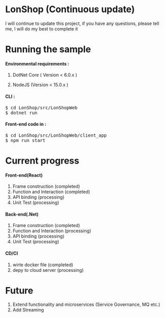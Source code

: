 # LonShop (Continuous update)
I will continue to update this project, if you have any questions, please tell me, I will do my best to complete it

# Running the sample

####  Environmental requirements :

1. DotNet Core ( Version < 6.0.x )

2. NodeJS (Version < 15.0.x )

#### CLI :
<pre>
$ cd LonShop/src/LonShopWeb
$ dotnet run
</pre>

#### Front-end code in :
<pre>
$ cd LonShop/src/LonShopWeb/client_app
$ npm run start
</pre>



# Current progress

#### Front-end(React)

1. Frame construction  (completed)
2. Function and Interaction (completed)
3. API binding (processing)
4. Unit Test (processing)

#### Back-end(.Net)

1. Frame construction  (completed)
2. Function and Interaction (processing)
3. API binding (processing)
4. Unit Test (processing)

####  CD/CI

1. wirte docker file (completed)
2. depy to cloud server (processing)

# Future
1. Extend functionality and microservices (Service Governance, MQ etc.)
2. Add Streaming